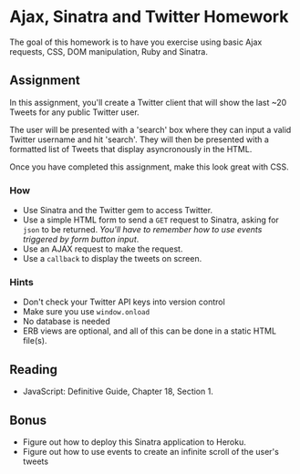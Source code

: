# Ajax, Sinatra and Twitter Homework

The goal of this homework is to have you exercise using basic Ajax requests, CSS, DOM manipulation, Ruby and Sinatra. 

## Assignment

In this assignment, you'll create a Twitter client that will show the last ~20 Tweets for any public Twitter user. 

The user will be presented with a 'search' box where they can input a valid Twitter username and hit 'search'. They will then be presented with a formatted list of Tweets that display asyncronously in the HTML.

Once you have completed this assignment, make this look great with CSS. 

### How

- Use Sinatra and the Twitter gem to access Twitter. 
- Use a simple HTML form to send a `GET` request to Sinatra, asking for `json` to be returned. *You'll have to remember how to use events triggered by form button input*. 
- Use an AJAX request to make the request.
- Use a `callback` to display the tweets on screen.  

### Hints

- Don't check your Twitter API keys into version control
- Make sure you use `window.onload`
- No database is needed
- ERB views are optional, and all of this can be done in a static HTML file(s).

## Reading

- JavaScript: Definitive Guide, Chapter 18, Section 1. 

## Bonus

- Figure out how to deploy this Sinatra application to Heroku. 
- Figure out how to use events to create an infinite scroll of the user's tweets